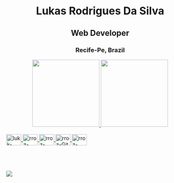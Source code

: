 <div align="center">
  <h1>Lukas Rodrigues Da Silva</h1>
  <h2>Web Developer</h2>
  <h3>Recife-Pe, Brazil</h3>     
</div>
<div align="center">
  <a href="https://github.com/lukyieDev">
  <img height="180em" src="https://github-readme-stats.vercel.app/api?username=lukyieDev&show_icons=true&theme=dracula&include_all_commits=true&count_private=true"/)>
  <img height="180em" src="https://github-readme-stats.vercel.app/api/top-langs/?username=lukyieDev&layout=compact&langs_count=7&theme=dracula"/)>
</div>
<div style="display: inline_block"> <br>
  <img align="center" alt="lukk-javaScript" height="30" width="40" src="https://cdn.jsdelivr.net/gh/devicons/devicon/icons/javascript/javascript-original.svg">
  <img align="center" alt="rroz-HTML5" height="30" width="40" src="https://cdn.jsdelivr.net/gh/devicons/devicon/icons/html5/html5-original.svg">
  <img align="center" alt="rroz-CSS" height="30" width="40" src="https://cdn.jsdelivr.net/gh/devicons/devicon/icons/css3/css3-original.svg">
  <img align="center" alt="rroz-Git" height="30" width="40" src="https://cdn.jsdelivr.net/gh/devicons/devicon/icons/git/git-original.svg">
  <img align="center" alt="rroz-node" height="30" width="40" src="https://cdn.jsdelivr.net/gh/devicons/devicon/icons/nodejs/nodejs-plain-wordmark.svg">
</div>
  <br>
<br>
<br>
<br>
  <div> 
  <a href="https://www.instagram.com/lukk_dev/" target="_blank"><img src="https://img.shields.io/badge/-Instagram-%23E4405F?style=for-the-badge&logo=instagram&logoColor=white" ></a> 
   
</div>
